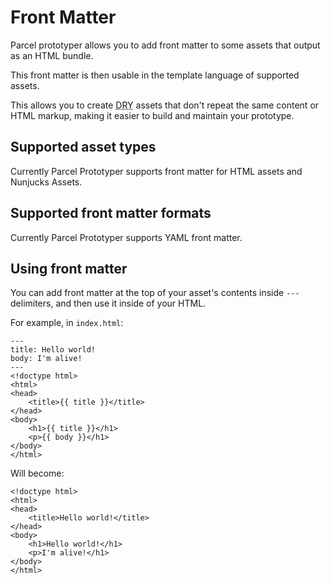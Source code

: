 # Front Matter

Parcel prototyper allows you to add front matter to some assets that output as an HTML bundle.

This front matter is then usable in the template language of supported assets.

This allows you to create <abbr title="Don't repeat yourself">DRY</abbr> assets that don't repeat the same content or HTML markup, making it easier to build and maintain your prototype.

## Supported asset types

Currently Parcel Prototyper supports front matter for HTML assets and Nunjucks Assets.

## Supported front matter formats

Currently Parcel Prototyper supports YAML front matter.

## Using front matter

You can add front matter at the top of your asset's contents inside `---` delimiters, and then use it inside of your HTML.

For example, in `index.html`:

```
---
title: Hello world!
body: I'm alive!
---
<!doctype html>
<html>
<head>
    <title>{{ title }}</title>
</head>
<body>
    <h1>{{ title }}</h1>
    <p>{{ body }}</h1>
</body>
</html>
```

Will become:

```
<!doctype html>
<html>
<head>
    <title>Hello world!</title>
</head>
<body>
    <h1>Hello world!</h1>
    <p>I'm alive!</h1>
</body>
</html>
```